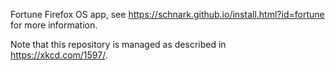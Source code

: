 Fortune Firefox OS app, see https://schnark.github.io/install.html?id=fortune for more information.

Note that this repository is managed as described in https://xkcd.com/1597/.

